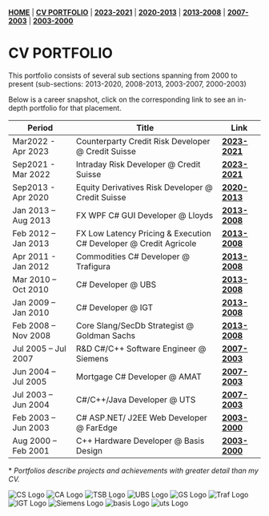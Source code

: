 **[HOME](https://bleunguts.github.io/bleunguts)** | **[CV PORTFOLIO](https://bleunguts.github.io/bleunguts/portfolio)** | **[2023-2021](https://bleunguts.github.io/bleunguts/portfolio2023)** | **[2020-2013](https://bleunguts.github.io/bleunguts/portfolio2020)** | **[2013-2008](https://bleunguts.github.io/bleunguts/portfolio2013)** | **[2007-2003](https://bleunguts.github.io/bleunguts/portfolio2007)** | **[2003-2000](https://bleunguts.github.io/bleunguts/portfolio2003)** 
# CV PORTFOLIO
This portfolio consists of several sub sections spanning from 2000 to present (sub-sections: 2013-2020, 2008-2013, 2003-2007, 2000-2003)

Below is a career snapshot, click on the corresponding link to see an in-depth portfolio for that placement.  

Period | Title | Link
------------ | ------------- | -------------
Mar2022 - Apr 2023 | Counterparty Credit Risk Developer @ Credit Suisse | **[2023-2021](https://bleunguts.github.io/bleunguts/portfolio2023)**
Sep2021 - Mar 2022 | Intraday Risk Developer @ Credit Suisse | **[2023-2021](https://bleunguts.github.io/bleunguts/portfolio2023)**
Sep2013 - Apr 2020 | Equity Derivatives Risk Developer @ Credit Suisse | **[2020-2013](https://bleunguts.github.io/bleunguts/portfolio2020)**
Jan 2013 – Aug 2013	| FX WPF C# GUI Developer @ Lloyds | **[2013-2008](https://bleunguts.github.io/bleunguts/portfolio2013#lloyds)** 
Feb 2012 – Jan 2013	| FX Low Latency Pricing & Execution C# Developer @ Credit Agricole | **[2013-2008](https://bleunguts.github.io/bleunguts/portfolio2013#credit-agricole)** 
Apr 2011  - Jan 2012 |Commodities C# Developer @ Trafigura | **[2013-2008](https://bleunguts.github.io/bleunguts/portfolio2013#trafigura)** 
Mar 2010 – Oct 2010	| C# Developer @ UBS | **[2013-2008](https://bleunguts.github.io/bleunguts/portfolio2013#ubs)** 
Jan 2009 – Jan 2010	| C# Developer @ IGT | **[2013-2008](https://bleunguts.github.io/bleunguts/portfolio2013#international-gaming-technology-igt)** 
Feb 2008 – Nov 2008	| Core Slang/SecDb Strategist @ Goldman Sachs | **[2013-2008](https://bleunguts.github.io/bleunguts/portfolio2013#goldman-sachs)** 
Jul 2005 – Jul 2007	| R&D C#/C++ Software Engineer @ Siemens | **[2007-2003](https://bleunguts.github.io/bleunguts/portfolio2007#siemens)**
Jun 2004 – Jul 2005	| Mortgage C# Developer @ AMAT | **[2007-2003](https://bleunguts.github.io/bleunguts/portfolio2007#amat)**
Jul 2003 – Jun 2004	| C#/C++/Java Developer @ UTS | **[2007-2003](https://bleunguts.github.io/bleunguts/portfolio2007#uts)**
Feb 2003 – Jun 2003	| C# ASP.NET/ J2EE Web Developer @ FarEdge | **[2003-2000](https://bleunguts.github.io/bleunguts/portfolio2003#faredge-technologies)**
Aug 2000 – Feb 2001	| C++ Hardware Developer @ Basis Design | **[2003-2000](https://bleunguts.github.io/bleunguts/portfolio2003#basis-design)**


\* *Portfolios describe projects and achievements with greater detail than my CV.* 

![CS Logo](https://bleunguts.github.io/bleunguts/images/CSlogo.PNG) 
![CA Logo](https://bleunguts.github.io/bleunguts/images/CreditAgricolelogo.PNG)
![TSB Logo](https://bleunguts.github.io/bleunguts/images/lloydslogo.PNG)
![UBS Logo](https://bleunguts.github.io/bleunguts/images/UBSlogo.PNG)
![GS Logo](https://bleunguts.github.io/bleunguts/images/GSlogo.PNG)
![Traf Logo](https://bleunguts.github.io/bleunguts/images/trafiguralogo.PNG)
![IGT Logo](https://bleunguts.github.io/bleunguts/images/IGTLogo.PNG)
![Siemens Logo](https://bleunguts.github.io/bleunguts/images/siemens-logo-4.png)
![basis Logo](https://bleunguts.github.io/bleunguts/images/BasisDesignLogo.PNG)
![uts Logo](https://bleunguts.github.io/bleunguts/images/UTSLogo.PNG)
